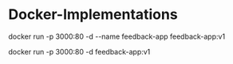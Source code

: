# Docker-Implementations

docker run -p 3000:80 -d --name feedback-app feedback-app:v1

docker run -p 3000:80 -d feedback-app:v1
